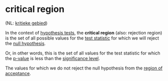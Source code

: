 # critical region

(NL: [kritieke gebied](../nl/kritieke-gebied.md))

In the context of [hypothesis tests](hypothesis-test.md), the **critical region** (also: rejection region) is the set of all possible values for the [test statistic](test-statistic.md) for which we will reject the [null hypothesis](null-hypothesis.md).

Or, in other words, this is the set of all values for the test statistic for which the [p-value](p-value.md) is less than the [significance level](significance-level.md).

The values for which we do not reject the null hypothesis from the [region of acceptance](region-of-acceptance.md).
